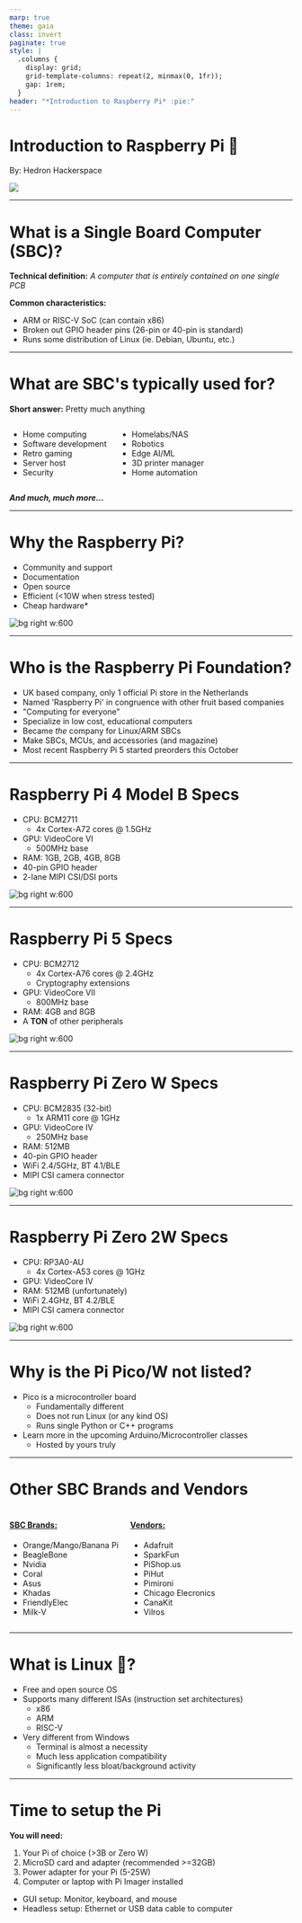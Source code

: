 ```yaml
---
marp: true
theme: gaia
class: invert
paginate: true
style: |
  .columns {
    display: grid;
    grid-template-columns: repeat(2, minmax(0, 1fr));
    gap: 1rem;
  }
header: "*Introduction to Raspberry Pi* :pie:"
---
```

<!-- _header: "" -->
# Introduction to Raspberry Pi :pie:

By: Hedron Hackerspace

![](https://www.arm.com/-/media/global/Why%20Arm/partner/Partner%20Ecosystem/catalog/raspberry-pi/rasberry-pi-logo.png?rev=d8bda285533b4dbf9690d02a764dbf10&revision=d8bda285-533b-4dbf-9690-d02a764dbf10)
<!-- _footer: "Rev. 1.0" -->
---

# What is a Single Board Computer (SBC)?

**Technical definition:**
*A computer that is entirely contained on one single PCB*

**Common characteristics:**

* ARM or RISC-V SoC (can contain x86)
* Broken out GPIO header pins (26-pin or 40-pin is standard)
* Runs some distribution of Linux (ie. Debian, Ubuntu, etc.)

---
<!-- _footer: "Touchscreen device, overclocking, ..." -->
# What are SBC's typically used for?

**Short answer:** Pretty much anything

<div class=columns>
<div>

* Home computing
* Software development
* Retro gaming
* Server host
* Security

</div>
<div>

* Homelabs/NAS
* Robotics
* Edge AI/ML
* 3D printer manager
* Home automation

</div>
</div>

***And much, much more...***

---

# Why the Raspberry Pi?

* Community and support
* Documentation
* Open source
* Efficient (<10W when stress tested)
* Cheap hardware*

![bg right w:600](hero.webp)

<!-- _footer: "* - Cheap when in stock" -->
---

# Who is the Raspberry Pi Foundation?

* UK based company, only 1 official Pi store in the Netherlands
* Named 'Raspberry Pi' in congruence with other fruit based companies
* "Computing for everyone"
* Specialize in low cost, educational computers
* Became *the* company for Linux/ARM SBCs
* Make SBCs, MCUs, and accessories (and magazine)
* Most recent Raspberry Pi 5 started preorders this October

---

# Raspberry Pi 4 Model B Specs

* CPU: BCM2711
  * 4x Cortex-A72 cores @ 1.5GHz
* GPU: VideoCore VI
  * 500MHz base <!-- , 700MHz OC -->
  <!-- * H264/H265, OpenGL ES 3.1, Vulkan 1.0 -->
* RAM: 1GB, 2GB, 4GB, 8GB
  <!-- * LPDDR4-3200 -->
* 40-pin GPIO header
* 2-lane MIPI CSI/DSI ports

![bg right w:600](https://assets.raspberrypi.com/static/raspberry-pi-4-labelled-f5e5dcdf6a34223235f83261fa42d1e8.png)

---

# Raspberry Pi 5 Specs

* CPU: BCM2712
  * 4x Cortex-A76 cores @ 2.4GHz
  * Cryptography extensions
* GPU: VideoCore VII
  * 800MHz base <!-- , 1GHz OC -->
  <!-- * H264/H265, OpenGL ES 3.1, Vulkan 1.2 -->
* RAM: 4GB and 8GB
  <!-- * LPDDR4X-4267 -->
* A **TON** of other peripherals

![bg right w:600](https://assets.raspberrypi.com/static/c671804c05a51efc4e3c2a1bdcbafbcf/e58b5/raspberry-pi-5.png)

---

# Raspberry Pi Zero W Specs

* CPU: BCM2835 (32-bit)
  * 1x ARM11 core @ 1GHz
* GPU: VideoCore IV
  * 250MHz base <!-- , 400MHz OC -->
  <!-- * OpenGL ES 2.0 -->
* RAM: 512MB
* 40-pin GPIO header
* WiFi 2.4/5GHz, BT 4.1/BLE
* MIPI CSI camera connector

![bg right w:600](https://images.prismic.io/rpf-products/9371b539-77d4-47f1-b89b-aa65b23c9833_RPI+ZERO+W+ANGLE+2+REFRESH_.jpg?auto=compress%2Cformat&fit=max)

---

# Raspberry Pi Zero 2W Specs

* CPU: RP3A0-AU
  * 4x Cortex-A53 cores @ 1GHz
  <!-- * H264, MPEG-4 -->
* GPU: VideoCore IV
* RAM: 512MB (unfortunately)
* WiFi 2.4GHz, BT 4.2/BLE
* MIPI CSI camera connector

![bg right w:600](zero2-close-up.webp)

---

# Why is the Pi Pico/W not listed?

* Pico is a microcontroller board
  * Fundamentally different
  * Does not run Linux (or any kind OS)
  * Runs single Python or C++ programs
* Learn more in the upcoming Arduino/Microcontroller classes
  * Hosted by yours truly

---

# Other SBC Brands and Vendors

<div class=columns>
<div>

#### <u>SBC Brands:</u>

* Orange/Mango/Banana Pi
* BeagleBone
* Nvidia
* Coral
* Asus
* Khadas
* FriendlyElec
* Milk-V

</div>
<div>

#### <u>Vendors:</u>

* Adafruit
* SparkFun
* PiShop.us
* PiHut
* Pimironi
* Chicago Elecronics
* CanaKit
* Vilros

</div>
</div>

---

# What is Linux :penguin:?

* Free and open source OS
* Supports many different ISAs (instruction set architectures)
  * x86
  * ARM
  * RISC-V
* Very different from Windows
  * Terminal is almost a necessity
  * Much less application compatibility
  * Significantly less bloat/background activity

---

# Time to setup the Pi

**You will need:**

1. Your Pi of choice (>3B or Zero W)
2. MicroSD card and adapter (recommended >=32GB)
3. Power adapter for your Pi (5-25W)
4. Computer or laptop with Pi Imager installed

* GUI setup: Monitor, keyboard, and mouse
* Headless setup: Ethernet or USB data cable to computer
<!-- _footer: "Continue to next section: **1_Basic_Setup**" -->

